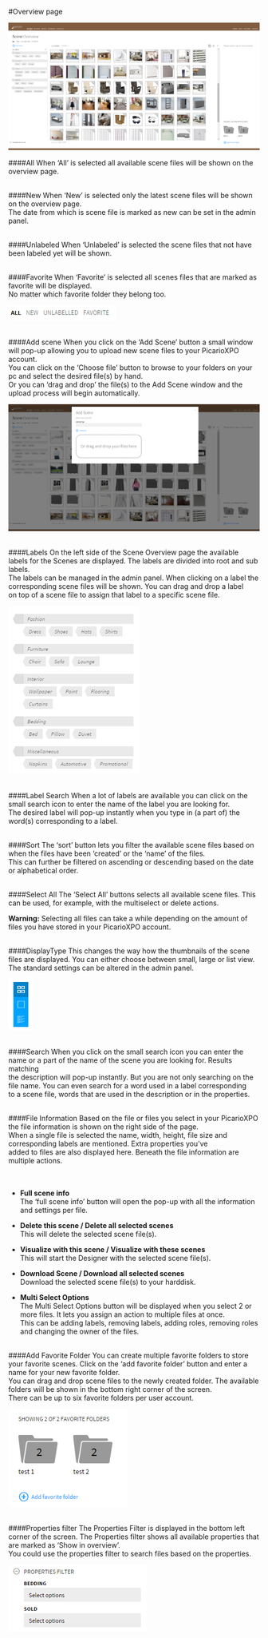 #Overview page

![DemoXPO Scene](/Doc/Scenes/images/DemoXPO_Scene.png "DemoXPO Scene")

####All
When ‘All’ is selected all available scene files will be shown on the overview page.
<br><br>

####New
When ‘New’ is selected only the latest scene files will be shown on the overview page. <br>
The date from which is scene file is marked as new can be set in the admin panel.
<br><br>

####Unlabeled
When ‘Unlabeled’ is selected the scene files that not have been labeled yet will be shown.
<br><br>

####Favorite
When ‘Favorite’ is selected all scenes files that are marked as favorite will be displayed. <br>
No matter which favorite folder they belong too.

![DemoXPO Sort](/Doc/Scenes/images/sort.png "DemoXPO Sort")
<br><br>

####Add scene
When you click on the ‘Add Scene’ button a small window will pop-up allowing you to upload new scene files to your PicarioXPO account.<br>
 You can click on the ‘Choose file’ button to browse to your folders on your pc and select the desired file(s) by hand. <br>
 Or you can ‘drag and drop’ the file(s) to the Add Scene window and the upload process will begin automatically.

![Add Scene](/Doc/Scenes/images/Add_Scene.png "Add Scene")
<br><br>

####Labels
On the left side of the Scene Overview page the available labels for the Scenes are displayed. The labels are divided into root and sub labels. <br>
The labels can be managed in the admin panel. When clicking on a label the corresponding scene files will be shown. You can drag and drop a label <br>
on top of a scene file to assign that label to a specific scene file.

![Labels](/Doc/Scenes/images/Labels.png "Labels")
<br><br>

####Label Search
When a lot of labels are available you can click on the small search icon to enter the name of the label you are looking for. <br>
The desired label will pop-up instantly when you type in (a part of) the word(s) corresponding to a label.
<br><br>

####Sort
The ‘sort’ button lets you filter the available scene files based on when the files have been ‘created’ or the ‘name’ of the files. <br>
This can further be filtered on ascending or descending based on the date or alphabetical order.
<br><br>

####Select All
The ‘Select All’ buttons selects all available scene files. This can be used, for example, with the multiselect or delete actions.<br>

<b>Warning:</b> Selecting all files can take a while depending on the amount of files you have stored in your PicarioXPO account.
<br><br>

####DisplayType
This changes the way how the thumbnails of the scene files are displayed. You can either choose between small, large or list view. <br>
The standard settings can be altered in the admin panel.

![Display Type](/Doc/Scenes/images/displaytype.png "Display Type")
<br><br>

####Search
When you click on the small search icon you can enter the name or a part of the name of the scene you are looking for. Results matching <br>
the description will pop-up instantly. But you are not only searching on the file name. You can even search for a word used in a label corresponding <br>
to a scene file, words that are used in the description or in the properties.
<br><br>

####File Information
Based on the file or files you select in your PicarioXPO the file information is shown on the right side of the page.<br>
When a single file is selected the name, width, height, file size and corresponding labels are mentioned. Extra properties you’ve<br>
added to files are also displayed here. Beneath the file information are multiple actions.  
<br><br>

  + <b>Full scene info</b><br>
	The ‘full scene info’ button will open the pop-up with all the information and settings per file.

  + <b>Delete this scene / Delete all selected scenes</b><br>
	This will delete the selected scene file(s).

  + <b>Visualize with this scene / Visualize with these scenes</b><br>
	This will start the Designer with the selected scene file(s).

  + <b>Download Scene / Download all selected scenes</b><br>
	Download the selected scene file(s) to your harddisk.

  + <b>Multi Select Options</b><br>
The Multi Select Options button will be displayed when you select 2 or more files. It lets you assign an action to multiple files at once.<br>
 This can be adding labels, removing labels, adding roles, removing roles and changing the owner of the files.
 <br><br>

####Add Favorite Folder
You can create multiple favorite folders to store your favorite scenes. Click on the ‘add favorite folder’ button and enter a name for your new favorite folder.<br>
You can drag and drop scene files to the newly created folder. The available folders will be shown in the bottom right corner of the screen.<br>
 There can be up to six favorite folders per user account.

![Favorite Folders](/Doc/Scenes/images/favorite_folders.png "Favorite Folders")
<br><br>  

####Properties filter
The Properties Filter is displayed in the bottom left corner of the screen. The Properties filter shows all available properties that are marked as ‘Show in overview’.<br>
 You could use the properties filter to search files based on the properties.

![Properties Filter](/Doc/Scenes/images/properties_filter.png "Properties Filter")  
 
